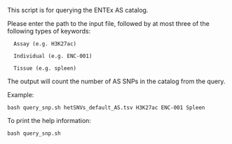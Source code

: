 This script is for querying the ENTEx AS catalog.

Please enter the path to the input file, followed by at most three of the following types of keywords:

      Assay (e.g. H3K27ac)
      
      Individual (e.g. ENC-001)
      
      Tissue (e.g. spleen)
      
The output will count the number of AS SNPs in the catalog from the query.

Example:
```
bash query_snp.sh hetSNVs_default_AS.tsv H3K27ac ENC-001 Spleen
```

To print the help information:
```
bash query_snp.sh 
```
